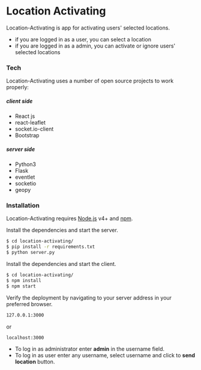 # Location Activating

Location-Activating is app for activating users' selected locations.

  - if you are logged in as a user, you can select a location
  - if you are logged in as a admin, you can activate or ignore users' selected locations


### Tech

Location-Activating uses a number of open source projects to work properly:
##### client side
* React js
* react-leaflet
* socket.io-client
* Bootstrap

#####   server side
* Python3
* Flask
* eventlet
* socketio
* geopy

### Installation

Location-Activating requires [Node.js](https://nodejs.org/) v4+ and [npm](https://www.npmjs.com/).

Install the dependencies and start the server.
```sh
$ cd location-activating/
$ pip install -r requirements.txt
$ python server.py
```
Install the dependencies and start the client.
```sh
$ cd location-activating/
$ npm install
$ npm start
```
Verify the deployment by navigating to your server address in your preferred browser.

```sh
127.0.0.1:3000
```
or
```sh
localhost:3000
```
* To log in as administrator enter **admin** in the username field.
* To log in as user enter any username, select username and click to **send location** button.
